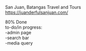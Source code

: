 San Juan, Batangas Travel and Tours <br />
https://juanderfulsanjuan.com/ <br />


80% Done <br />
to-do/in progress: <br />
-admin page <br />
-search bar <br />
-media query <br />

